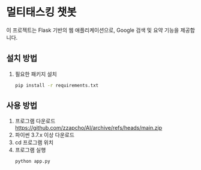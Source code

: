 # 멀티태스킹 챗봇

이 프로젝트는 Flask 기반의 웹 애플리케이션으로, Google 검색 및 요약 기능을 제공합니다.

## 설치 방법

1. 필요한 패키지 설치
   ```bash
   pip install -r requirements.txt

## 사용 방법

1. 프로그램 다운로드
   https://github.com/zzapcho/AI/archive/refs/heads/main.zip
3. 파이썬 3.7.x 이상 다운로드
4. cd 프로그램 위치
5. 프로그램 실행
   ```bash
   python app.py
